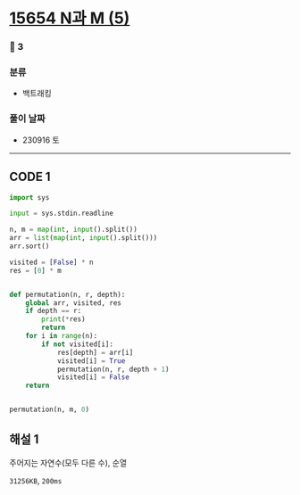 # [15654 N과 M (5)](https://www.acmicpc.net/problem/15654)

### 🥈 3

### 분류

- 백트래킹

### 풀이 날짜

- 230916 토

---

## CODE 1

```python
import sys

input = sys.stdin.readline

n, m = map(int, input().split())
arr = list(map(int, input().split()))
arr.sort()

visited = [False] * n
res = [0] * m


def permutation(n, r, depth):
    global arr, visited, res
    if depth == r:
        print(*res)
        return
    for i in range(n):
        if not visited[i]:
            res[depth] = arr[i]
            visited[i] = True
            permutation(n, r, depth + 1)
            visited[i] = False
    return


permutation(n, m, 0)
```

## 해설 1

주어지는 자연수(모두 다른 수), 순열

`31256KB`, `200ms`

